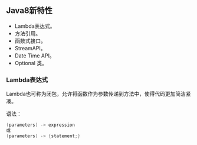 ## Java8新特性

+ Lambda表达式。
+ 方法引用。
+ 函数式接口。
+ StreamAPI。
+ Date Time API。
+ Optional 类。

### Lambda表达式

Lambda也可称为闭包，允许将函数作为参数传递到方法中，使得代码更加简洁紧凑。

语法：

```java
(parameters) -> expression
或
(parameters) -> {statement;}
```

